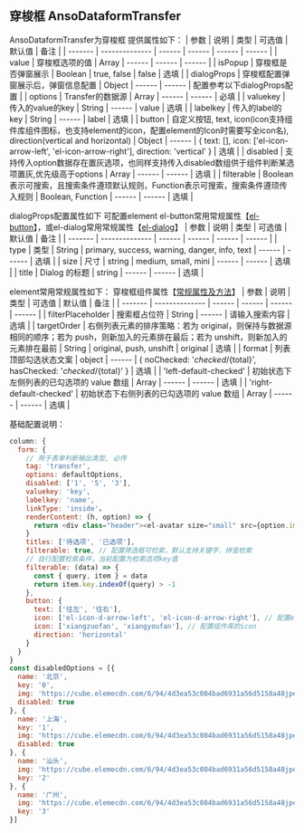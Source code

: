 ## 穿梭框 AnsoDataformTransfer

AnsoDataformTransfer为穿梭框
提供属性如下：
| 参数    | 说明           | 类型   | 可选值 | 默认值 | 备注 |
| ------- | -------------- | ------ | ------ | ------ | ------ |
| value | 穿梭框选项的值 | Array | ------ | ------ | ------ |
| isPopup | 穿梭框是否弹窗展示 | Boolean | true, false | false | 选填 |
| dialogProps | 穿梭框配置弹窗展示后，弹窗信息配置 | Object | ------ | ------ | 配置参考以下dialogProps配置 |
| options | Transfer的数据源 | Array | ------ | ------ | 必填 |
| valuekey | 传入的value的key |  String | ------  | value | 选填 |
| labelkey | 传入的label的key |  String | ------  | label | 选填 |
| button | 自定义按钮, text, icon(icon支持组件库组件图标，也支持element的icon，配置element的Icon时需要写全icon名), direction(vertical and horizontal) | Object | ------  | { text: [], icon: ['el-icon-arrow-left', 'el-icon-arrow-right'], direction: 'vertical' } | 选填 |
| disabled | 支持传入option数据存在置灰选项，也同样支持传入disabled数组供于组件判断某选项置灰,优先级高于options | Array | ------ | ------ | 选填 |
| filterable | Boolean表示可搜索，且搜索条件遵顼默认规则，Function表示可搜索，搜索条件遵顼传入规则 | Boolean, Function |  ------ | ------ | 选填 |

dialogProps配置属性如下
可配置element el-button常用常规属性【[el-button](https://element.eleme.cn/#/zh-CN/component/button)】，或el-dialog常用常规属性【[el-dialog](https://element.eleme.cn/#/zh-CN/component/dialog)】
| 参数    | 说明           | 类型   | 可选值 | 默认值 | 备注 |
| ------- | -------------- | ------ | ------ | ------ | ------ |
| type | 类型 | String | primary, success, warning, danger, info, text | ------ | ------ | 选填 |
| size | 尺寸 | string | medium, small, mini | ------ | ------ | 选填 |
| title | Dialog 的标题 | string | ------ | ------ | 选填 |

element常用常规属性如下： 穿梭框组件属性【[常规属性及方法](https://element.eleme.cn/#/zh-CN/component/transfer)】
| 参数    | 说明           | 类型   | 可选值 | 默认值 | 备注 |
| ------- | -------------- | ------ | ------ | ------ | ------ |
| filterPlaceholder | 搜索框占位符 | String | ------ | 请输入搜索内容 | 选填 |
| targetOrder | 右侧列表元素的排序策略：若为 original，则保持与数据源相同的顺序；若为 push，则新加入的元素排在最后；若为 unshift，则新加入的元素排在最前 | String | original, push, unshift | original | 选填 |
| format | 列表顶部勾选状态文案 | object | ------ | { noChecked: '${checked}/${total}', hasChecked: '${checked}/${total}' } | 选填 |
| 'left-default-checked' | 初始状态下左侧列表的已勾选项的 value 数组 | Array | ------  | ------ | 选填 |
| 'right-default-checked' | 初始状态下右侧列表的已勾选项的 value 数组 | Array | ------  | ------ | 选填 |

基础配置说明：
```js
column: {
  form: {
    // 用于表单判断输出类型, 必传
    tag: 'transfer',
    options: defaultOptions,
    disabled: ['1', '5', '3'],
    valuekey: 'key',
    labelkey: 'name',
    linkType: 'inside'，
    renderContent: (h, option) => {
      return <div class="header"><el-avatar size="small" src={option.img}></el-avatar><span>{option.label}</span></div>
    }
    titles: ['待选项', '已选项'],
    filterable: true, // 配置筛选框可检索，默认支持关键字，拼音检索
    // 自行配置检索条件，当前配置为检索选项key值
    filterable: (data) => {
      const { query, item } = data
      return item.key.indexOf(query) > -1
    },
    button: {
      text: ['往左', '往右'],
      icon: ['el-icon-d-arrow-left', 'el-icon-d-arrow-right'], // 配置element的icon
      icon: ['xiangzuofan', 'xiangyoufan'], // 配置组件库的icon
      direction: 'horizontal'
    }
  }
}
const disabledOptions = [{
  name: '北京',
  key: '0',
  img: 'https://cube.elemecdn.com/6/94/4d3ea53c084bad6931a56d5158a48jpeg.jpeg',
  disabled: true
}, {
  name: '上海',
  key: '1',
  img: 'https://cube.elemecdn.com/6/94/4d3ea53c084bad6931a56d5158a48jpeg.jpeg',
  disabled: true
}, {
  name: '汕头',
  img: 'https://cube.elemecdn.com/6/94/4d3ea53c084bad6931a56d5158a48jpeg.jpeg',
  key: '2'
}, {
  name: '广州',
  img: 'https://cube.elemecdn.com/6/94/4d3ea53c084bad6931a56d5158a48jpeg.jpeg',
  key: '3'
}]
```

